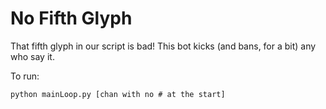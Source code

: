 # No Fifth Glyph

That fifth glyph in our script is bad! This bot kicks (and bans, for a bit) any who say it.

To run: 

    python mainLoop.py [chan with no # at the start]
